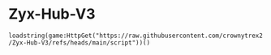 # Zyx-Hub-V3
`loadstring(game:HttpGet("https://raw.githubusercontent.com/crownytrex2/Zyx-Hub-V3/refs/heads/main/script"))()`
